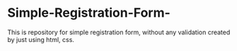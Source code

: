 # Simple-Registration-Form-
This is repository for simple registration form, without any validation created by just using html, css.
